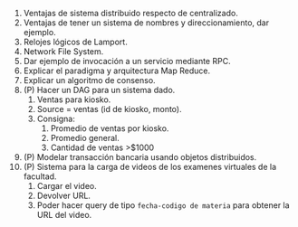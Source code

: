 1. Ventajas de sistema distribuido respecto de centralizado.
2. Ventajas de tener un sistema de nombres y direccionamiento, dar ejemplo.
3. Relojes lógicos de Lamport.
4. Network File System.
5. Dar ejemplo de invocación a un servicio mediante RPC.
6. Explicar el paradigma y arquitectura Map Reduce.
7. Explicar un algoritmo de consenso.
8. (P) Hacer un DAG para un sistema dado.
    1. Ventas para kiosko.
    2. Source = ventas (id de kiosko, monto).
    3. Consigna:
        1. Promedio de ventas por kiosko.
        2. Promedio general.
        3. Cantidad de ventas >$1000
9. (P) Modelar transacción bancaria usando objetos distribuidos.
10. (P) Sistema para la carga de videos de los examenes virtuales de la facultad.
    1. Cargar el video.
    2. Devolver URL.
    3. Poder hacer query de tipo `fecha-codigo de materia` para obtener la URL del video.
